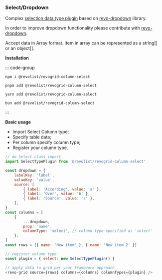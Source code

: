 ### Select/Dropdown

Complex [selection data type plugin](https://github.com/revolist/Revogrid-column-select) based on [revo-dropdown](https://github.com/revolist/revodropdown) library.

In order to improve dropdown functionality please contribute with [revo-dropdown](https://github.com/revolist/revodropdown).

Accept data in Array format. Item in array can be represented as a string[] or an object[].

<b>Installation</b>

::: code-group

```npm
npm i @revolist/revogrid-column-select

```

```pnpm
pnpm add @revolist/revogrid-column-select
```

```yarn
yarn add @revolist/revogrid-column-select
```

```bun
bun add @revolist/revogrid-column-select
```

:::

<b>Basic usage</b>

-   Import Select Column type;
-   Specify table data;
-   Per column specify column type;
-   Register your column type.

```js
// do Select class import
import SelectTypePlugin from '@revolist/revogrid-column-select'

const dropdown = {
    labelKey: 'label',
    valueKey: 'value',
    source: [
        { label: 'According', value: 'a' },
        { label: 'Over', value: 'b' },
        { label: 'Source', value: 's' },
    ],
}
const columns = [
    {
        ...dropdown,
        prop: 'name',
        columnType: 'select', // column type specified as 'select'
    },
]
const rows = [{ name: 'New item' }, { name: 'New item 2' }]

// register column type
const plugin = { select: new SelectTypePlugin() }

// apply data to grid per your framework approach
<revo-grid source={rows} columns={columns} columnTypes={plugin} />
```
